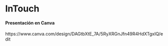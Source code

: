 # InTouch

<h4>Presentación en Canva</h4>
https://www.canva.com/design/DAGtbXtE_7A/5RyXRGnJfn49R4HdXTgxIQ/edit
